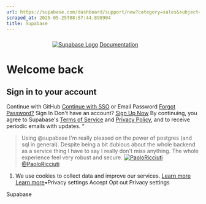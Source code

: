 ```yaml
---
url: https://supabase.com/dashboard/support/new?category=sales&subject=Enquiry%20about%20larger%20instance%20sizes
scraped_at: 2025-05-25T08:57:44.898904
title: Supabase
---
```


[![](data:image/svg+xml,%3csvg%20xmlns=%27http://www.w3.org/2000/svg%27%20version=%271.1%27%20width=%27120%27%20height=%2724%27/%3e)![Supabase Logo](https://supabase.com/dashboard/_next/image?url=%2Fdashboard%2Fimg%2Fsupabase-light.svg&w=256&q=75)](https://supabase.com)
[Documentation](https://supabase.com/docs)
# Welcome back
## Sign in to your account
Continue with GitHub
[Continue with SSO](https://supabase.com/dashboard/sign-in-sso?category=sales&subject=Enquiry+about+larger+instance+sizes&returnTo=%2Fsupport%2Fnew)
or
Email
Password
[Forgot Password?](https://supabase.com/dashboard/forgot-password)
Sign In
Don't have an account? [Sign Up Now](https://supabase.com/dashboard/sign-up?category=sales&subject=Enquiry+about+larger+instance+sizes&returnTo=%2Fsupport%2Fnew)
By continuing, you agree to Supabase's [Terms of Service](https://supabase.com/terms) and [Privacy Policy](https://supabase.com/privacy), and to receive periodic emails with updates.
“
> Using @supabase I'm really pleased on the power of postgres (and sql in general). Despite being a bit dubious about the whole backend as a service thing I have to say I really don't miss anything. The whole experience feel very robust and secure.
[![PaoloRicciuti](https://supabase.com/images/twitter-profiles/OCDKFUOp_400x400.jpg)@PaoloRicciuti](https://twitter.com/paoloricciuti/status/1497691838597066752)
  1. We use cookies to collect data and improve our services. [Learn more](https://supabase.com/privacy#8-cookies-and-similar-technologies-used-on-our-european-services)
[Learn more](https://supabase.com/privacy#8-cookies-and-similar-technologies-used-on-our-european-services)•Privacy settings
Accept Opt out Privacy settings


Supabase

